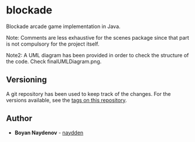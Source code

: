 # blockade
Blockade arcade game implementation in Java.

Note: Comments are less exhaustive for the scenes package since that part is not compulsory for the project itself.

Note2: A UML diagram has been provided in order to check the structure of the code. Check finalUMLDiagram.png.

## Versioning

A git repository has been used to keep track of the changes. For the versions available, see the [tags on this repository](https://github.com/naydden/blockade).

## Author

* **Boyan Naydenov** - [naydden](https://github.com/naydden)
